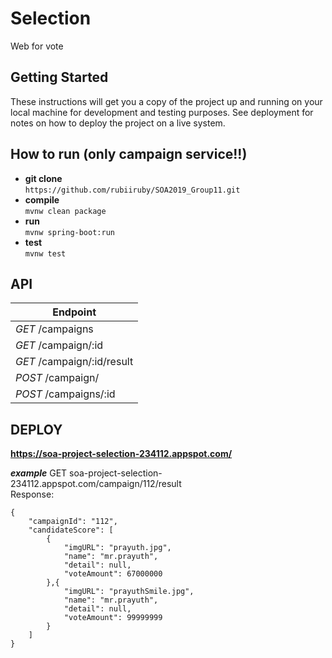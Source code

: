 # Selection 

Web for vote

## Getting Started

These instructions will get you a copy of the project up and running on your local machine for development and testing purposes. See deployment for notes on how to deploy the project on a live system.

## **How to run**  (only campaign service!!)

 - **git clone**<br>
 `https://github.com/rubiiruby/SOA2019_Group11.git`
 - **compile**<br>
 `mvnw clean package`
 - **run**<br>
 `mvnw spring-boot:run`
 - **test**<br>
 `mvnw test`

## **API**
| Endpoint | 
|--|
| *GET*    /campaigns |
| *GET*    /campaign/:id |
| *GET*    /campaign/:id/result | 
| *POST*   /campaign/|
| *POST*   /campaigns/:id|


## **DEPLOY**

**https://soa-project-selection-234112.appspot.com/**

***example***
GET soa-project-selection-234112.appspot.com/campaign/112/result <br>
Response:

    {
        "campaignId": "112",
        "candidateScore": [
            {
                "imgURL": "prayuth.jpg",
                "name": "mr.prayuth",
                "detail": null,
                "voteAmount": 67000000
            },{
                "imgURL": "prayuthSmile.jpg",
                "name": "mr.prayuth",
                "detail": null,
                "voteAmount": 99999999
            }
        ]
    }

